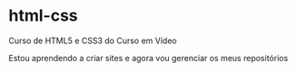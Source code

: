 # html-css
 Curso de HTML5 e CSS3 do Curso em Vídeo

 Estou aprendendo a criar sites e agora vou gerenciar os meus repositórios
